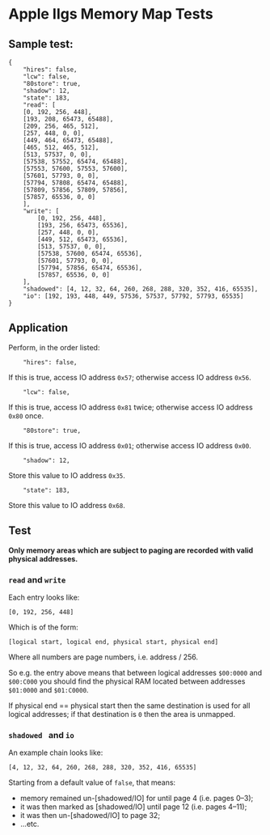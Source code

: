 # Apple IIgs Memory Map Tests

## Sample test:

    {
    	"hires": false,
    	"lcw": false,
    	"80store": true,
    	"shadow": 12,
    	"state": 183,
    	"read": [
		[0, 192, 256, 448],
		[193, 208, 65473, 65488],
		[209, 256, 465, 512],
		[257, 448, 0, 0],
		[449, 464, 65473, 65488],
		[465, 512, 465, 512],
		[513, 57537, 0, 0],
		[57538, 57552, 65474, 65488],
		[57553, 57600, 57553, 57600],
		[57601, 57793, 0, 0],
		[57794, 57808, 65474, 65488],
		[57809, 57856, 57809, 57856],
		[57857, 65536, 0, 0]
    	],
    	"write": [
    		[0, 192, 256, 448],
    		[193, 256, 65473, 65536],
    		[257, 448, 0, 0],
    		[449, 512, 65473, 65536],
    		[513, 57537, 0, 0],
    		[57538, 57600, 65474, 65536],
    		[57601, 57793, 0, 0],
    		[57794, 57856, 65474, 65536],
    		[57857, 65536, 0, 0]
    	],
    	"shadowed": [4, 12, 32, 64, 260, 268, 288, 320, 352, 416, 65535],
    	"io": [192, 193, 448, 449, 57536, 57537, 57792, 57793, 65535]
    }

## Application

Perform, in the order listed:

    	"hires": false,

If this is true, access IO address `0x57`; otherwise access IO address `0x56`.

    	"lcw": false,

If this is true, access IO address `0x81` twice; otherwise access IO address `0x80` once.

    	"80store": true,

If this is true, access IO address `0x01`; otherwise access IO address `0x00`.

    	"shadow": 12,

Store this value to IO address `0x35`.

    	"state": 183,

Store this value to IO address `0x68`.

## Test

**Only memory areas which are subject to paging are recorded with valid physical addresses.**

### `read` and `write`

Each entry looks like:

    [0, 192, 256, 448]

Which is of the form:

    [logical start, logical end, physical start, physical end]

Where all numbers are page numbers, i.e. address / 256.

So e.g. the entry above means that between logical addresses `$00:0000` and `$00:C000` you should find the physical RAM located between addresses `$01:0000` and `$01:C0000`.

If physical end == physical start then the same destination is used for all logical addresses; if that destination is `0` then the area is unmapped.

### `shadowed ` and `io`

An example chain looks like:

    [4, 12, 32, 64, 260, 268, 288, 320, 352, 416, 65535]

Starting from a default value of `false`, that means:

* memory remained un-[shadowed/IO] for until page 4 (i.e. pages 0–3);
* it was then marked as [shadowed/IO] until page 12 (i.e. pages 4–11);
* it was then un-[shadowed/IO] to page 32;
* ...etc.